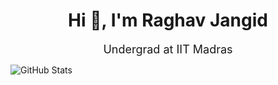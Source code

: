 <h1 align="center">Hi 👋, I'm Raghav Jangid</h1>
<!--
--> 


<p align="center"><font size=4>Undergrad at IIT Madras</font></p>

<!--
-->
![GitHub Stats](https://github-readme-stats.vercel.app/api?username=Raghav-J402&theme=radical)
